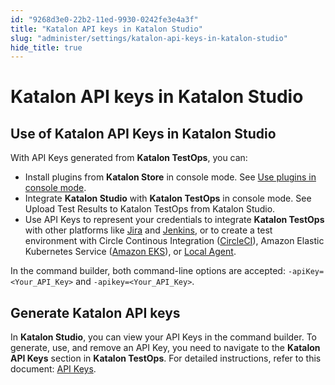 ```yaml
---
id: "9268d3e0-22b2-11ed-9930-0242fe3e4a3f"
title: "Katalon API keys in Katalon Studio"
slug: "administer/settings/katalon-api-keys-in-katalon-studio"
hide_title: true
---
```


# <a id="id_1" class="anchor_top_offset"/><a id="ariaid-title1" class="anchor_top_offset"/>Katalon API keys in Katalon Studio


## Use of Katalon API Keys in Katalon Studio

<div xmlns="http://www.w3.org/1999/xhtml" className="p">With API Keys generated from <strong className="ph b">Katalon TestOps</strong>, you can: <ul className="ul"><li className="li">Install plugins from <strong className="ph b">Katalon Store</strong> in console mode. See <a className="xref" href="/docs/plugins-and-add-ons/katalon-store/katalon-studio-plugins/using-katalon-store-plugins#id_9">Use plugins in console mode</a>.</li><li className="li">Integrate <strong className="ph b">Katalon Studio</strong> with <strong className="ph b">Katalon TestOps</strong> in console mode. See Upload Test Results to Katalon TestOps from Katalon Studio.</li><li className="li">Use API Keys to represent your credentials to integrate <strong className="ph b">Katalon TestOps</strong> with other platforms like <a className="xref" href="/docs/organize/integration-for-organizing-tests/jira-integration/enable-testops---jira-integration-for-test-management">Jira</a> and <a className="xref" href="/docs/execute/cicd-integrations/jenkins-integration/use-katalon-plugins-for-jenkins-integration/integrate-jenkins-with-testops">Jenkins</a>, or to create a test environment with Circle Continous Integration (<a className="xref" href="/docs/execute/test-execution-with-testops/set-up-circleci-test-environments-for-testops">CircleCI</a>), Amazon Elastic Kubernetes Service (<a className="xref" href="/docs/execute/test-execution-with-testops/set-up-kubernetes-test-environments-for-testops">Amazon EKS</a>), or <a className="xref" href="/docs/execute/test-execution-with-testops/local-test-environments/create-a-local-test-environment-with-an-agent">Local Agent</a>.</li></ul>In the command builder, both command-line options are accepted: <code className="ph codeph">-apiKey=&lt;Your_API_Key&gt;</code> and <code className="ph codeph">-apikey=&lt;Your_API_Key&gt;</code>.</div>

## Generate Katalon API keys

<p xmlns="http://www.w3.org/1999/xhtml" className="p">In <strong className="ph b">Katalon Studio</strong>, you can view your API Keys in the command builder. To generate, use, and remove an API Key, you need to navigate to the <strong className="ph b">Katalon API Keys</strong> section in <strong className="ph b">Katalon TestOps</strong>. For detailed instructions, refer to this document: <a className="xref" href="/docs/administer/settings/katalon-api-key-in-katalon-testops">API Keys</a>.</p> 

